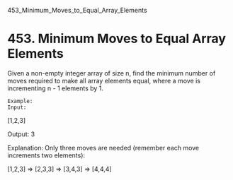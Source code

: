 453_Minimum_Moves_to_Equal_Array_Elements
# 453. Minimum Moves to Equal Array Elements

Given a non-empty integer array of size n, find the minimum number of moves
        required to make all array elements equal, where a move is incrementing n - 1
        elements by 1.

    Example:
    Input:
[1,2,3]

Output:
3

Explanation:
Only three moves are needed (remember each move increments two elements):

[1,2,3]  =>  [2,3,3]  =>  [3,4,3]  =>  [4,4,4]